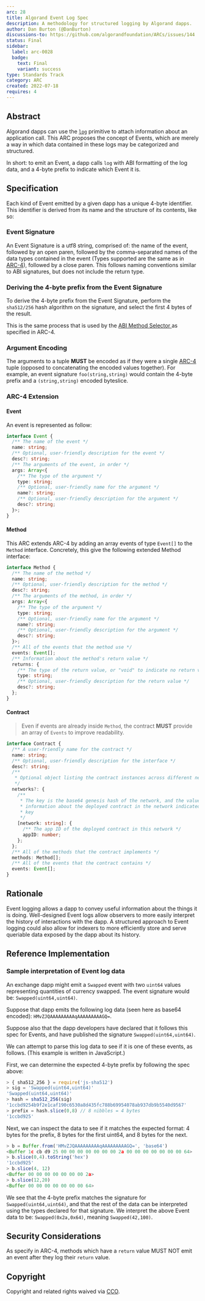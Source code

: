 ```yaml
---
arc: 28
title: Algorand Event Log Spec
description: A methodology for structured logging by Algorand dapps.
author: Dan Burton (@DanBurton)
discussions-to: https://github.com/algorandfoundation/ARCs/issues/144
status: Final
sidebar:
  label: arc-0028
  badge:
    text: Final
    variant: success
type: Standards Track
category: ARC
created: 2022-07-18
requires: 4
---
```


## Abstract

Algorand dapps can use the <a href="https://developer.algorand.org/docs/get-details/dapps/avm/teal/opcodes/#log">`log`</a> primitive to attach information about an application call. This ARC proposes the concept of Events, which are merely a way in which data contained in these logs may be categorized and structured.

In short: to emit an Event, a dapp calls `log` with ABI formatting of the log data, and a 4-byte prefix to indicate which Event it is.

## Specification

Each kind of Event emitted by a given dapp has a unique 4-byte identifier. This identifier is derived from its name and the structure of its contents, like so:

### Event Signature

An Event Signature is a utf8 string, comprised of: the name of the event, followed by an open paren, followed by the comma-separated names of the data types contained in the event (Types supported are the same as in [ARC-4](/standards/arcs/arc-0004#types)), followed by a close paren. This follows naming conventions similar to ABI signatures, but does not include the return type.

### Deriving the 4-byte prefix from the Event Signature

To derive the 4-byte prefix from the Event Signature, perform the `sha512/256` hash algorithm on the signature, and select the first 4 bytes of the result.

This is the same process that is used by the [ABI Method Selector ](/standards/arcs/arc-0004#method-selector) as specified in ARC-4.

### Argument Encoding

The arguments to a tuple **MUST** be encoded as if they were a single [ARC-4](/standards/arcs/arc-0004) tuple (opposed to concatenating the encoded values together). For example, an event signature `foo(string,string)` would contain the 4-byte prefix and a `(string,string)` encoded byteslice.

### ARC-4 Extension

#### Event

An event is represented as follow:

```typescript
interface Event {
  /** The name of the event */
  name: string;
  /** Optional, user-friendly description for the event */
  desc?: string;
  /** The arguments of the event, in order */
  args: Array<{
    /** The type of the argument */
    type: string;
    /** Optional, user-friendly name for the argument */
    name?: string;
    /** Optional, user-friendly description for the argument */
    desc?: string;
  }>;
}
```

#### Method

This ARC extends ARC-4 by adding an array events of type `Event[]` to the `Method` interface. Concretely, this give the following extended Method interface:

```typescript
interface Method {
  /** The name of the method */
  name: string;
  /** Optional, user-friendly description for the method */
  desc?: string;
  /** The arguments of the method, in order */
  args: Array<{
    /** The type of the argument */
    type: string;
    /** Optional, user-friendly name for the argument */
    name?: string;
    /** Optional, user-friendly description for the argument */
    desc?: string;
  }>;
  /** All of the events that the method use */
  events: Event[];
  /** Information about the method's return value */
  returns: {
    /** The type of the return value, or "void" to indicate no return value. */
    type: string;
    /** Optional, user-friendly description for the return value */
    desc?: string;
  };
}
```

#### Contract

> Even if events are already inside `Method`, the contract **MUST** provide an array of `Events` to improve readability.

```typescript
interface Contract {
  /** A user-friendly name for the contract */
  name: string;
  /** Optional, user-friendly description for the interface */
  desc?: string;
  /**
   * Optional object listing the contract instances across different networks
   */
  networks?: {
    /**
     * The key is the base64 genesis hash of the network, and the value contains
     * information about the deployed contract in the network indicated by the
     * key
     */
    [network: string]: {
      /** The app ID of the deployed contract in this network */
      appID: number;
    };
  };
  /** All of the methods that the contract implements */
  methods: Method[];
  /** All of the events that the contract contains */
  events: Event[];
}
```

## Rationale

Event logging allows a dapp to convey useful information about the things it is doing. Well-designed Event logs allow observers to more easily interpret the history of interactions with the dapp. A structured approach to Event logging could also allow for indexers to more efficiently store and serve queriable data exposed by the dapp about its history.

## Reference Implementation

### Sample interpretation of Event log data

An exchange dapp might emit a `Swapped` event with two `uint64` values representing quantities of currency swapped. The event signature would be: `Swapped(uint64,uint64)`.

Suppose that dapp emits the following log data (seen here as base64 encoded): `HMvZJQAAAAAAAAAqAAAAAAAAAGQ=`.

Suppose also that the dapp developers have declared that it follows this spec for Events, and have published the signature `Swapped(uint64,uint64)`.

We can attempt to parse this log data to see if it is one of these events, as follows. (This example is written in JavaScript.)

First, we can determine the expected 4-byte prefix by following the spec above:

```js
> { sha512_256 } = require('js-sha512')
> sig = 'Swapped(uint64,uint64)'
'Swapped(uint64,uint64)'
> hash = sha512_256(sig)
'1ccbd9254b9f2e1caf190c6530a8d435fc788b69954078ab937db9b5540d9567'
> prefix = hash.slice(0,8) // 8 nibbles = 4 bytes
'1ccbd925'
```

Next, we can inspect the data to see if it matches the expected format:
4 bytes for the prefix, 8 bytes for the first uint64, and 8 bytes for the next.

```js
> b = Buffer.from('HMvZJQAAAAAAAAAqAAAAAAAAAGQ=', 'base64')
<Buffer 1c cb d9 25 00 00 00 00 00 00 00 2a 00 00 00 00 00 00 00 64>
> b.slice(0,4).toString('hex')
'1ccbd925'
> b.slice(4, 12)
<Buffer 00 00 00 00 00 00 00 2a>
> b.slice(12,20)
<Buffer 00 00 00 00 00 00 00 64>
```

We see that the 4-byte prefix matches the signature for `Swapped(uint64,uint64)`, and that the rest of the data can be interpreted using the types declared for that signature. We interpret the above Event data to be: `Swapped(0x2a,0x64)`, meaning `Swapped(42,100)`.

## Security Considerations

As specify in ARC-4, methods which have a `return` value MUST NOT emit an event after they log their `return` value.

## Copyright

Copyright and related rights waived via <a href="https://creativecommons.org/publicdomain/zero/1.0/">CCO</a>.
